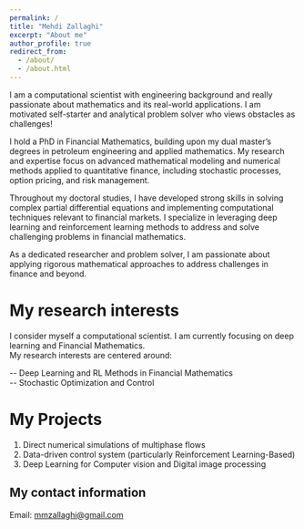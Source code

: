```yaml
---
permalink: /
title: "Mehdi Zallaghi"
excerpt: "About me"
author_profile: true
redirect_from: 
  - /about/
  - /about.html
---
```





I am a computational scientist with engineering background and really passionate about mathematics and its real-world applications. I am motivated self-starter and analytical problem solver who views obstacles as challenges!


I hold a PhD in Financial Mathematics, building upon my dual master’s degrees in petroleum engineering and applied mathematics. My research and expertise focus on advanced mathematical modeling and numerical methods applied to quantitative finance, including stochastic processes, option pricing, and risk management.

Throughout my doctoral studies, I have developed strong skills in solving complex partial differential equations and implementing computational techniques relevant to financial markets. I specialize in leveraging deep learning and reinforcement learning methods to address and solve challenging problems in financial mathematics.

As a dedicated researcher and problem solver, I am passionate about applying rigorous mathematical approaches to address challenges in finance and beyond.





My research interests
======
I consider myself a computational scientist. I am currently focusing on deep learning and Financial Mathematics.  <br>
My research interests are centered around:  <br>

-- Deep Learning and RL Methods in Financial Mathematics  <br>
-- Stochastic Optimization and Control         <br>


My Projects
======
1. Direct numerical simulations of multiphase flows
2. Data-driven control system (particularly Reinforcement Learning-Based) 
3. Deep Learning for Computer vision and Digital image processing 






My contact information
--
Email: mmzallaghi@gmail.com <br>




